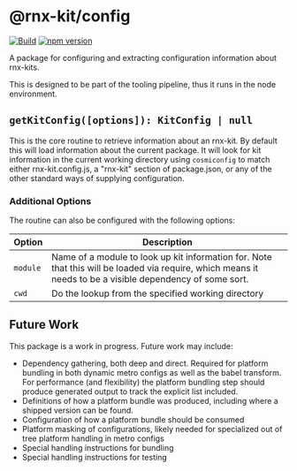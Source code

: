 # @rnx-kit/config

[![Build](https://github.com/microsoft/rnx-kit/actions/workflows/build.yml/badge.svg)](https://github.com/microsoft/rnx-kit/actions/workflows/build.yml)
[![npm version](https://img.shields.io/npm/v/@rnx-kit/config)](https://www.npmjs.com/package/@rnx-kit/config)

A package for configuring and extracting configuration information about
rnx-kits.

This is designed to be part of the tooling pipeline, thus it runs in the node
environment.

## `getKitConfig([options]): KitConfig | null`

This is the core routine to retrieve information about an rnx-kit. By default
this will load information about the current package. It will look for kit
information in the current working directory using `cosmiconfig` to match either
rnx-kit.config.js, a "rnx-kit" section of package.json, or any of the other
standard ways of supplying configuration.

### Additional Options

The routine can also be configured with the following options:

| Option   | Description                                                                                                                                               |
| -------- | --------------------------------------------------------------------------------------------------------------------------------------------------------- |
| `module` | Name of a module to look up kit information for. Note that this will be loaded via require, which means it needs to be a visible dependency of some sort. |
| `cwd`    | Do the lookup from the specified working directory                                                                                                        |

## Future Work

This package is a work in progress. Future work may include:

- Dependency gathering, both deep and direct. Required for platform bundling in
  both dynamic metro configs as well as the babel transform. For performance
  (and flexibility) the platform bundling step should produce generated output
  to track the explicit list included.
- Definitions of how a platform bundle was produced, including where a shipped
  version can be found.
- Configuration of how a platform bundle should be consumed
- Platform masking of configurations, likely needed for specialized out of tree
  platform handling in metro configs
- Special handling instructions for bundling
- Special handling instructions for testing
